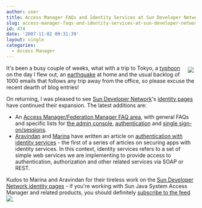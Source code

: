 ```yaml
---
author: user
title: Access Manager FAQs and Identity Services at Sun Developer Network
slug: access-manager-faqs-and-identity-services-at-sun-developer-network
id: 474
date: '2007-11-02 09:31:39'
layout: single
categories:
  - Access Manager
---
```


<span style="margin: 5px; float: right;">[![](http://blog.superpat.com/TokyoTower200.png)](images/IMG_0045.jpg)</span>

It's been a busy couple of weeks, what with a trip to Tokyo, a [typhoon](http://www.allheadlinenews.com/articles/7008967866) on the day I flew out, an [earthquake](http://quake.wr.usgs.gov/recenteqs/Quakes/nc40204628.html) at home and the usual backlog of 1000 emails that follows any trip away from the office, so please excuse the recent dearth of blog entries!

On returning, I was pleased to see [Sun Developer Network](http://developers.sun.com/)'s [identity pages](http://developers.sun.com/identity/) have continued their expansion. The latest additions are:

*   An [Access Manager/Federation Manager FAQ area](http://developers.sun.com/identity/overview/faq/index.jsp), with general FAQs and specific lists for [the admin console](http://developers.sun.com/identity/overview/faq/adminconsole.jsp), [authentication](http://developers.sun.com/identity/overview/faq/authentication.jsp) and [single sign-on/sessions](http://developers.sun.com/identity/overview/faq/sso.jsp).
*   [Aravindan](http://blogs.sun.com/aravind/) and [Marina](http://weblogs.java.net/blog/marinasum/) have written an article on [authentication with identity services](http://developers.sun.com/identity/reference/techart/id-svcs.html) - the first of a series of articles on securing apps with identity services. In this context, identity services refers to a set of simple web services we are implementing to provide access to authentication, authorization and other related services via SOAP or REST.

Kudos to Marina and Aravindan for their tireless work on the [Sun Developer Network identity pages](http://developers.sun.com/identity/) - if you're working with Sun Java System Access Manager and related products, you should definitely [subscribe to the feed ![](http://blog.superpat.com/feed-icon16x16.png)](http://www.sun.com/rss/identity.xml).